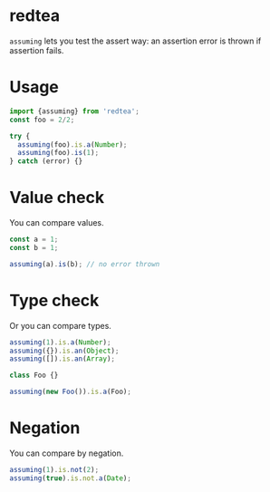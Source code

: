 redtea
===

`assuming` lets you test the assert way: an assertion error is thrown if assertion fails.

# Usage

```javascript
import {assuming} from 'redtea';
const foo = 2/2;

try {
  assuming(foo).is.a(Number);
  assuming(foo).is(1);
} catch (error) {}
```

# Value check

You can compare values.

```javascript
const a = 1;
const b = 1;

assuming(a).is(b); // no error thrown
```

# Type check

Or you can compare types.

```javascript
assuming(1).is.a(Number);
assuming({}).is.an(Object);
assuming([]).is.an(Array);

class Foo {}

assuming(new Foo()).is.a(Foo);
```

# Negation

You can compare by negation.

```javascript
assuming(1).is.not(2);
assuming(true).is.not.a(Date);
```
